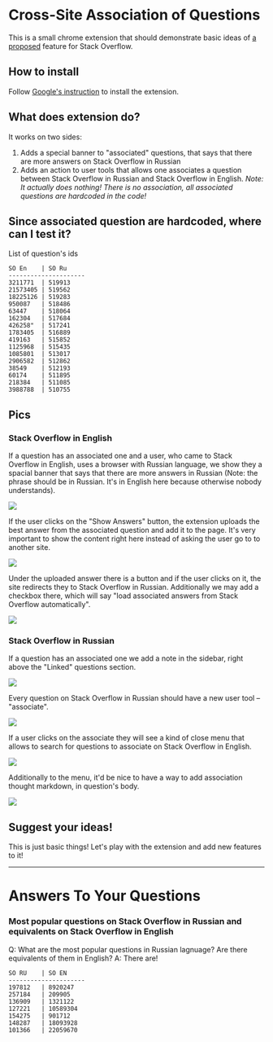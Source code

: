 # Cross-Site Association of Questions

This is a small chrome extension that should demonstrate basic ideas of [a proposed](http://meta.ru.stackoverflow.com/questions/2983/) feature for Stack Overflow.

## How to install

Follow [Google's instruction](https://developer.chrome.com/extensions/getstarted#unpacked) to install the extension.

## What does extension do?

It works on two sides:

 1. Adds a special banner to "associated" questions, that says that there are more answers on Stack Overflow in Russian
 2. Adds an action to user tools that allows one associates a question between Stack Overflow in Russian and Stack Overflow in English. _Note: It actually does nothing! There is no association, all associated questions are hardcoded in the code!_
 
## Since associated question are hardcoded, where can I test it?
 
 List of question's ids
 
    SO En    | SO Ru
    ---------------------
    3211771  | 519913
    21573405 | 519562 
    18225126 | 519283
    950087   | 518486
    63447    | 518064
    162304   | 517684
    426258"  | 517241
    1783405  | 516889
    419163   | 515852
    1125968  | 515435
    1085801  | 513017
    2906582  | 512862
    38549    | 512193
    60174    | 511895
    218384   | 511085
    3988788  | 510755
 
## Pics
 
### Stack Overflow in English
 
If a question has an associated one and a user, who came to Stack Overflow in English, uses a browser with Russian language, we show they a spacial banner that says that there are more answers in Russian (Note: the phrase should be in Russian. It's in English here because otherwise nobody understands). 
 
 ![](http://i.stack.imgur.com/vb8eC.png)
 
If the user clicks on the "Show Answers" button, the extension uploads the best answer from the associated question and add it to the page. It's very important to show the content right here instead of asking the user go to to another site.
 
 ![](http://i.stack.imgur.com/aZDCD.png)
 
Under the uploaded answer there is a button and if the user clicks on it, the site redirects they to Stack Overflow in Russian. Additionally we may add a checkbox there, which will say "load associated answers from Stack Overflow automatically".
 
 ![](http://i.stack.imgur.com/tsx8q.jpg)
 
 
### Stack Overflow in Russian
  
If a question has an associated one we add a note in the sidebar, right above the "Linked" questions section.

 ![](http://i.stack.imgur.com/Jl6Ax.jpg)
 
Every question on Stack Overflow in Russian should have a new user tool – "associate".

![](http://i.stack.imgur.com/bNwTf.jpg)

If a user clicks on the associate they will see a kind of close menu that allows to search for questions to associate on Stack Overflow in English.

![](http://i.stack.imgur.com/JDmWR.png)

Additionally to the menu, it'd be nice to have a way to add association thought markdown, in question's body.

![](http://i.stack.imgur.com/LoOWy.jpg)


## Suggest your ideas! 
 
This is just basic things! Let's play with the extension and add new features to it!

---

# Answers To Your Questions

### Most popular questions on Stack Overflow in Russian and equivalents on Stack Overflow in English

Q: What are the most popular questions in Russian lagnuage? Are there equivalents of them in English?
A: There are! 

    SO RU    | SO EN
    ---------------------
    197812   | 8920247
    257184   | 209905
    136909   | 1321122
    127221   | 10589304
    154275   | 901712
    148287   | 18093928
    101366   | 22059670
    
    
